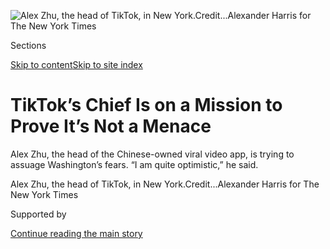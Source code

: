 <div id="app">

<div>

<div>

<div>

</div>

<div data-aria-hidden="false">

<div id="site-content" data-role="main">

<div>

<div class="css-1aor85t" style="opacity:0.000000001;z-index:-1;visibility:hidden">

<div class="css-1hqnpie">

<div class="css-epjblv">

<span class="css-17xtcya">[Technology](/section/technology)</span><span class="css-x15j1o">|</span><span class="css-fwqvlz">TikTok’s
Chief Is on a Mission to Prove It’s Not a
Menace</span>

</div>

<div class="css-k008qs">

<div class="css-1iwv8en">

<span class="css-18z7m18"></span>

<div>

</div>

</div>

<span class="css-1n6z4y">https://nyti.ms/2NX6xvC</span>

<div class="css-1705lsu">

<div class="css-4xjgmj">

<div class="css-4skfbu" data-role="toolbar" data-aria-label="Social Media Share buttons, Save button, and Comments Panel with current comment count" data-testid="share-tools">

  - 
  - 
  - 
  - 
    
    <div class="css-6n7j50">
    
    </div>

  - 
  - 

</div>

</div>

</div>

</div>

</div>

</div>

<div id="NYT_TOP_BANNER_REGION" class="css-11qgg8s">

</div>

<div id="fullBleedHeaderContent">

<div class="css-n4ws9g">

![<span class="css-16f3y1r e13ogyst0" data-aria-hidden="true">Alex Zhu,
the head of TikTok, in New
York.</span><span class="css-cnj6d5 e1z0qqy90" itemprop="copyrightHolder"><span class="css-1ly73wi e1tej78p0">Credit...</span><span><span>Alexander
Harris for The New York
Times</span></span></span>](https://static01.nyt.com/images/2019/11/17/business/17tiktok-01/17tiktok-01-articleLarge.jpg?quality=75&auto=webp&disable=upscale)

</div>

<div class="css-3z92zw">

<div class="css-6cn7ki">

<div class="NYTAppHideMasthead css-1bcu9v6 e1suatyy0">

<div class="section css-1o1qe8k e1suatyy2">

<div class="css-cu5p7t er09x8g0">

<div class="css-6n7j50">

</div>

<span class="css-1dv1kvn">Sections</span>

[Skip to content](#site-content)[Skip to site index](#site-index)

</div>

<div class="css-10698na e1huz5gh0">

</div>

</div>

</div>

<div class="css-1sojcmr ehdk2mb0">

# TikTok’s Chief Is on a Mission to Prove It’s Not a Menace

</div>

Alex Zhu, the head of the Chinese-owned viral video app, is trying to
assuage Washington’s fears. “I am quite optimistic,” he said.

</div>

</div>

<div class="css-nwzfg5 e1gnum310">

<span class="css-1f9pvn2 technology">Alex Zhu, the head of TikTok, in
New
York.</span><span class="css-cnj6d5 e1z0qqy90" itemprop="copyrightHolder"><span class="css-1ly73wi e1tej78p0">Credit...</span><span><span>Alexander
Harris for The New York Times</span></span></span>

</div>

<div id="sponsor-wrapper" class="css-1hyfx7x">

<div id="sponsor-slug" class="css-19vbshk">

Supported by

</div>

[Continue reading the main
story](#after-sponsor)

<div id="sponsor" class="ad sponsor-wrapper" style="text-align:center;height:100%;display:block">

</div>

<div id="after-sponsor">

</div>

</div>

<div class="css-1wx1auc e1gnum311">

<div class="css-18e8msd">

<div class="css-vp77d3 epjyd6m0">

<div class="css-hus3qt ey68jwv0" data-aria-hidden="true">

[![Raymond
Zhong](https://static01.nyt.com/images/2018/10/15/multimedia/author-raymond-zhong/author-raymond-zhong-thumbLarge.png
"Raymond Zhong")](https://www.nytimes.com/by/raymond-zhong)

</div>

<div class="css-1baulvz">

By [<span class="css-1baulvz last-byline" itemprop="name">Raymond
Zhong</span>](https://www.nytimes.com/by/raymond-zhong)

</div>

</div>

  - Nov. 18,
    2019

  - 
    
    <div class="css-4xjgmj">
    
    <div class="css-d8bdto" data-role="toolbar" data-aria-label="Social Media Share buttons, Save button, and Comments Panel with current comment count" data-testid="share-tools">
    
      - 
      - 
      - 
      - 
        
        <div class="css-6n7j50">
        
        </div>
    
      - 
      - 
    
    </div>
    
    </div>

</div>

<div class="css-tk9fsr">

[阅读简体中文版](https://cn.nytimes.com/technology/20191118/tiktok-alex-zhu-interview/ "Read in Simplified Chinese")[閱讀繁體中文版](https://cn.nytimes.com/technology/20191118/tiktok-alex-zhu-interview/zh-hant/ "Read in Traditional Chinese")

</div>

</div>

</div>

<div class="section meteredContent css-1r7ky0e" name="articleBody" itemprop="articleBody">

<div class="css-1fanzo5 StoryBodyCompanionColumn">

<div class="css-53u6y8">

Like almost everybody who runs a big tech company these days, Alex Zhu,
the head of [the of-the-moment video app
TikTok](https://www.nytimes.com/2019/03/10/style/what-is-tik-tok.html),
is worried about an image problem.

To him — and to millions of TikTok’s users — the app is a haven for
creativity, earnest self-expression and [silly dance
videos](https://www.nytimes.com/2019/10/19/style/high-school-tiktok-clubs.html).
In almost no time, TikTok has emerged as the refreshing weirdo upstart
of the American social media landscape, reconfiguring the culture in its
[joyful, strange
wake](https://www.nytimes.com/interactive/2019/10/10/arts/TIK-TOK.html).

But to some people in the United States government, TikTok is a menace.
And one big reason is the nationality of its owner, a seven-year-old
Chinese social media company called ByteDance. The fear is that TikTok
is exposing America’s youth to Communist Party indoctrination and
[smuggling their data to Beijing’s
servers](https://www.blackburn.senate.gov/blackburn-tiktok-you-are-chinas-best-detective).

The desire to fix this perception gap is what brought Mr. Zhu last week
to a WeWork in Manhattan, where a handful of his colleagues are based.
Mr. Zhu, a trim 40-year-old who speaks fluent if lightly accented
English, helped found Musical.ly, a Shanghai-based lip-syncing app that
ByteDance acquired in 2017 and folded into TikTok.

</div>

</div>

<div class="css-1fanzo5 StoryBodyCompanionColumn">

<div class="css-53u6y8">

In an interview — his first since taking the reins at TikTok this year —
Mr. Zhu denied, in unambiguous terms, several key accusations.

No, TikTok does not censor videos that displease China, he said. And no,
it does not share user data with China, or even with its Beijing-based
parent company. All data on TikTok users worldwide is stored in
Virginia, he said, with a backup server in Singapore.

But China is a murky place for companies. Even if TikTok’s policies are
clear on paper, what if Chinese authorities decided they didn’t like
them and pressured ByteDance? What if China’s top leader, Xi Jinping,
personally asked Mr. Zhu to take down a video or hand over user data?

“I would turn him down,” Mr. Zhu said, after barely a moment’s thought.

Washington at this moment is suspicious of Chinese tech companies to a
degree that can [feel like
paranoia](https://www.nytimes.com/2019/07/20/us/politics/china-red-scare-washington.html).
The Trump administration’s biggest target has been Huawei, the giant
supplier of smartphones and telecommunications equipment. But it has
also tried kneecapping Chinese producers of
[microchips](https://www.nytimes.com/2018/10/29/us/politics/fujian-jinhua-china-sales.html),
[surveillance
gear](https://www.nytimes.com/2019/10/07/us/politics/us-to-blacklist-28-chinese-entities-over-abuses-in-xinjiang.html)
and
[supercomputers](https://www.nytimes.com/2019/06/21/us/politics/us-china-trade-blacklist.html).

That a lip-syncing app now finds itself in the same position shows the
extent to which any Chinese advancement is seen in Washington as harmful
to American interests. Over the past year, TikTok’s app has been
downloaded more than 750 million times — more than Facebook, Instagram,
YouTube and Snapchat, according to the research firm Sensor Tower.

</div>

</div>

<div class="css-1fanzo5 StoryBodyCompanionColumn">

<div class="css-53u6y8">

The weapon being [wielded against
TikTok](https://www.nytimes.com/2019/11/01/technology/tiktok-national-security-review.html)
is the Committee on Foreign Investment in the United States. The
secretive federal panel, known as CFIUS, is looking into [ByteDance’s
purchase of
Musical.ly](https://www.nytimes.com/2017/11/10/business/dealbook/musically-sold-app-video.html).

Earlier this year, the committee forced a different Chinese company to
relinquish [control over the dating app
Grindr](https://www.nytimes.com/2019/03/28/us/politics/grindr-china-national-security.html),
which it had bought in 2016. The concern was also that Beijing might
gain access to personal information.

Mr. Zhu said TikTok user data was segregated from the rest of ByteDance,
and was not even used to help improve ByteDance’s artificial
intelligence and other technologies.

“The data of TikTok is only being used by TikTok for TikTok users,” he
said.

It is unclear how such assurances will be received in Washington.

“If Instagram or Facebook wanted to be sold to a Chinese firm in some
way, I would 100 percent see the same issues at hand,” said Clark Fonda,
a former congressional chief of staff and an author of a 2018 law that
expanded CFIUS’s powers. “It’s about the underlying distrust of the
Chinese government and what, theoretically, they could do with this
data.”

In this tense time, Mr. Zhu is an unlikely peacemaker. With his long
salt-and-pepper hair and light mustache and goatee, he looks more like a
poet than a tech founder. He seems to relish a little artsy oddness. On
[his LinkedIn profile](https://www.linkedin.com/in/keepsilence/), he
describes himself as a “designtrepreneur” and gives his work location as
“Mars.”

“In the past, my personal focus was always design and user experience,”
Mr. Zhu said. He spent a lot of time thinking about the colors of
buttons.

</div>

</div>

<div class="css-1fanzo5 StoryBodyCompanionColumn">

<div class="css-53u6y8">

Now as TikTok’s boss, he reports to ByteDance’s 36-year-old founder,
Zhang Yiming. Mr. Zhu said dealing with TikTok’s sudden crisis had been
“very interesting,” if nothing else.

“I am quite optimistic,” he said.

Mr. Zhu grew up in the landlocked Chinese province of Anhui. After
studying civil engineering at Zhejiang University in eastern China, he
worked in the United States at SAP, the German software company.

As he tells it, [the idea for
Musical.ly](https://www.nytimes.com/2016/08/10/technology/china-homegrown-internet-companies-rest-of-the-world.html)
came to him as an epiphany. On a train once from San Francisco to
Mountain View, Calif., he noticed the teenagers around him listening to
music, taking selfies and passing their phones around. Why not combine
all that into a single app?

Musical.ly debuted in 2014. It quickly attracted tens of millions of
monthly users, and Mr. Zhu moved to Shanghai.

</div>

</div>

<div class="css-79elbk" data-testid="photoviewer-wrapper">

<div class="css-z3e15g" data-testid="photoviewer-wrapper-hidden">

</div>

<div class="css-1a48zt4 ehw59r15" data-testid="photoviewer-children">

![<span class="css-16f3y1r e13ogyst0" data-aria-hidden="true">“We don’t
take any action on any politically sensitive content as long as it goes
along with our community guidelines,” said Vanessa Pappas, general
manager for TikTok in the United
States.</span><span class="css-cnj6d5 e1z0qqy90" itemprop="copyrightHolder"><span class="css-1ly73wi e1tej78p0">Credit...</span><span>Alexander
Harris for The New York
Times</span></span>](https://static01.nyt.com/images/2019/11/17/business/17tiktok-02/17tiktok-02-articleLarge.jpg?quality=75&auto=webp&disable=upscale)

</div>

</div>

<div class="css-1fanzo5 StoryBodyCompanionColumn">

<div class="css-53u6y8">

He went to great lengths to learn about the young — sometimes [very
young](https://www.nytimes.com/2016/09/17/business/media/a-social-network-frequented-by-children-tests-the-limits-of-online-regulation.html)
— Americans flocking to his platform. He registered fake Musical.ly
accounts so he could comment on videos and understand their creators,
[he said](https://www.youtube.com/watch?v=wTyg2E44pBA) in 2016.

Around the same time, ByteDance was storming phone screens in China with
[a news aggregator called Jinri
Toutiao](https://www.nytimes.com/2018/01/02/business/china-toutiao-censorship.html).
In 2016, the company released a video app for China named Douyin; TikTok
followed soon after. The platforms are similar but separate — TikTok is
unavailable in mainland China and vice versa.

</div>

</div>

<div class="css-1fanzo5 StoryBodyCompanionColumn">

<div class="css-53u6y8">

In late 2017, Musical.ly agreed to be taken over by ByteDance. Last
year, the Musical.ly app was merged into TikTok.

Mr. Zhu stayed to help with the transition. He then took a few months
off last year to rest, go clubbing in Shanghai and listen to jazz. He
rejoined TikTok early this year, not long after ByteDance raised funding
at a [valuation of around $75
billion](https://www.nytimes.com/2018/09/28/technology/bytedance-fundraising-toutiao-tiktok.html),
making it one of the planet’s most richly valued start-ups.

TikTok surely owes some of its success to the [sunny,
fun-for-its-own-sake
vibe](https://www.nytimes.com/2018/12/03/technology/tiktok-a-chinese-video-app-brings-fun-back-to-social-media.html)
it has cultivated. But that has led to suspicions that TikTok suppresses
material, such as clips of the Hong Kong protests, that could be a
buzzkill. The company says it previously penalized content that
[“promoted
conflict.”](https://www.theguardian.com/technology/2019/sep/25/revealed-how-tiktok-censors-videos-that-do-not-please-beijing)

Now “we don’t take any action on any politically sensitive content as
long as it goes along with our [community
guidelines](https://support.tiktok.com/en/privacy-safety/community-policy-en),”
said Vanessa Pappas, general manager for TikTok in the United States.
Those cover things like hate speech, harassment and misleading
information.

Mr. Zhu said TikTok, which makes money by selling ads, was still drawing
up its content policies.

“Today, we are lucky,” he said, “because users perceive TikTok as a
platform for memes, for lip-syncing, for dancing, for fashion, for
animals — but not so much for political discussion.”

He acknowledged this could change. “For political content that still
aligns with this creative and joyful experience, I don’t see why we
should control it,” he said.

The deeper concern is that ByteDance’s vast business in China could give
Beijing leverage over the company, and over TikTok. In its brief
existence, ByteDance has had [plenty of
run-ins](https://www.nytimes.com/2018/04/12/business/china-bytedance-duanzi-censor.html)
with Chinese authorities. This month, regulators [hauled up company
executives](https://mp.weixin.qq.com/s/cNOmVWg4lagP5kTAlvoFHw) after
finding search results from ByteDance’s search engine that supposedly
defamed a revolutionary hero.

</div>

</div>

<div class="css-1fanzo5 StoryBodyCompanionColumn">

<div class="css-53u6y8">

There are other steps ByteDance could take to try to convince Washington
of TikTok’s independence, such as reorganizing TikTok as a separate
company with a new board of directors.

Mr. Zhu said the company wouldn’t rule out such possibilities. But there
had been no discussion about selling off TikTok’s American business, he
said.

Harry Clark, a CFIUS specialist at the law firm Orrick, said that was
probably what the committee would end up demanding. CFIUS might have
entertained other options had the companies applied for a review before
doing the deal, Mr. Clark said. Now, he said, Washington’s concerns
about China and data protection are deepening.

“Three years ago, I doubt any CFIUS expert would have said it’s crucial
that you go to CFIUS here,” Mr. Clark said. “Now, most would.”

</div>

</div>

<div>

</div>

<div class="css-1fanzo5 StoryBodyCompanionColumn">

<div class="css-53u6y8">

Wang Yiwei contributed research.

</div>

</div>

</div>

<div>

</div>

<div>

</div>

<div>

</div>

<div>

<div id="bottom-wrapper" class="css-1ede5it">

<div id="bottom-slug" class="css-l9onyx">

Advertisement

</div>

[Continue reading the main
story](#after-bottom)

<div id="bottom" class="ad bottom-wrapper" style="text-align:center;height:100%;display:block;min-height:90px">

</div>

<div id="after-bottom">

</div>

</div>

</div>

</div>

</div>

## Site Index

<div>

</div>

## Site Information Navigation

  - [© <span>2020</span> <span>The New York Times
    Company</span>](https://help.nytimes.com/hc/en-us/articles/115014792127-Copyright-notice)

<!-- end list -->

  - [NYTCo](https://www.nytco.com/)
  - [Contact
    Us](https://help.nytimes.com/hc/en-us/articles/115015385887-Contact-Us)
  - [Work with us](https://www.nytco.com/careers/)
  - [Advertise](https://nytmediakit.com/)
  - [T Brand Studio](http://www.tbrandstudio.com/)
  - [Your Ad
    Choices](https://www.nytimes.com/privacy/cookie-policy#how-do-i-manage-trackers)
  - [Privacy](https://www.nytimes.com/privacy)
  - [Terms of
    Service](https://help.nytimes.com/hc/en-us/articles/115014893428-Terms-of-service)
  - [Terms of
    Sale](https://help.nytimes.com/hc/en-us/articles/115014893968-Terms-of-sale)
  - [Site
    Map](https://spiderbites.nytimes.com)
  - [Help](https://help.nytimes.com/hc/en-us)
  - [Subscriptions](https://www.nytimes.com/subscription?campaignId=37WXW)

</div>

</div>

</div>

</div>
